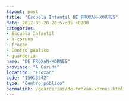 ```yaml
---
layout: post
title: "Escuela Infantil DE FROXAN-XORNES"
date: 2017-09-20 20:57:05 +0200
categories:
- Escuela Infantil
- a-coruna
- froxan
- Centro público
- guarderia
name: "DE FROXAN-XORNES"
province: "A Coruña"
location: "Froxan"
code: "15013242"
type: "Centro público"
permalink: /guarderias/de-froxan-xornes.html
---
```

